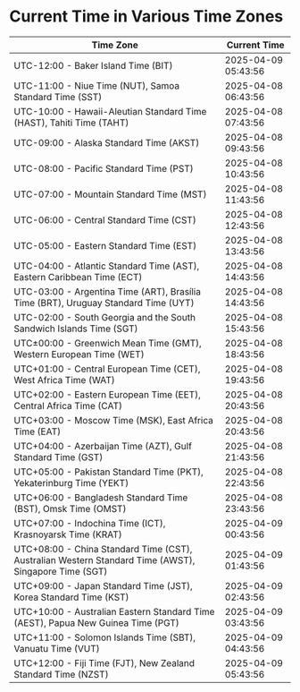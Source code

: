 # Current Time in Various Time Zones

| Time Zone | Current Time |
|-----------|--------------|
| UTC-12:00 - Baker Island Time (BIT) | 2025-04-09 05:43:56 |
| UTC-11:00 - Niue Time (NUT), Samoa Standard Time (SST) | 2025-04-08 06:43:56 |
| UTC-10:00 - Hawaii-Aleutian Standard Time (HAST), Tahiti Time (TAHT) | 2025-04-08 07:43:56 |
| UTC-09:00 - Alaska Standard Time (AKST) | 2025-04-08 09:43:56 |
| UTC-08:00 - Pacific Standard Time (PST) | 2025-04-08 10:43:56 |
| UTC-07:00 - Mountain Standard Time (MST) | 2025-04-08 11:43:56 |
| UTC-06:00 - Central Standard Time (CST) | 2025-04-08 12:43:56 |
| UTC-05:00 - Eastern Standard Time (EST) | 2025-04-08 13:43:56 |
| UTC-04:00 - Atlantic Standard Time (AST), Eastern Caribbean Time (ECT) | 2025-04-08 14:43:56 |
| UTC-03:00 - Argentina Time (ART), Brasília Time (BRT), Uruguay Standard Time (UYT) | 2025-04-08 14:43:56 |
| UTC-02:00 - South Georgia and the South Sandwich Islands Time (SGT) | 2025-04-08 15:43:56 |
| UTC±00:00 - Greenwich Mean Time (GMT), Western European Time (WET) | 2025-04-08 18:43:56 |
| UTC+01:00 - Central European Time (CET), West Africa Time (WAT) | 2025-04-08 19:43:56 |
| UTC+02:00 - Eastern European Time (EET), Central Africa Time (CAT) | 2025-04-08 20:43:56 |
| UTC+03:00 - Moscow Time (MSK), East Africa Time (EAT) | 2025-04-08 20:43:56 |
| UTC+04:00 - Azerbaijan Time (AZT), Gulf Standard Time (GST) | 2025-04-08 21:43:56 |
| UTC+05:00 - Pakistan Standard Time (PKT), Yekaterinburg Time (YEKT) | 2025-04-08 22:43:56 |
| UTC+06:00 - Bangladesh Standard Time (BST), Omsk Time (OMST) | 2025-04-08 23:43:56 |
| UTC+07:00 - Indochina Time (ICT), Krasnoyarsk Time (KRAT) | 2025-04-09 00:43:56 |
| UTC+08:00 - China Standard Time (CST), Australian Western Standard Time (AWST), Singapore Time (SGT) | 2025-04-09 01:43:56 |
| UTC+09:00 - Japan Standard Time (JST), Korea Standard Time (KST) | 2025-04-09 02:43:56 |
| UTC+10:00 - Australian Eastern Standard Time (AEST), Papua New Guinea Time (PGT) | 2025-04-09 03:43:56 |
| UTC+11:00 - Solomon Islands Time (SBT), Vanuatu Time (VUT) | 2025-04-09 04:43:56 |
| UTC+12:00 - Fiji Time (FJT), New Zealand Standard Time (NZST) | 2025-04-09 05:43:56 |
